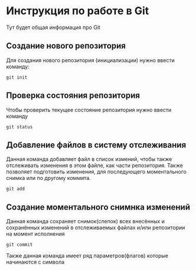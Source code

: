 # Инструкция по работе в Git

Тут будет общая информация про Git

## Создание нового репозитория

Для создания нового репозитория (инициализации) нужно ввести команду:

    git init

## Проверка состояния репозитория

Чтобы проверить текущее состояние репозитория нужно ввести команду

    git status

## Добавление файлов в систему отслеживания

Данная команда добавляет файл в список измений, чтобы также отслеживать изменения в этом файле, как части репозитория. Также позволяет подготовить изменения, для последующего моментального снимка или по другому коммита.

    git add

## Создание моментального снимнка изменений

Данная команда сохраняет снимок(слепок) всех внесённых и сохранённых изменений в отслеживаемых файлах и/или репозитории на момент исполнения

    git commit

Также данная команда имеет ряд параметров(флагов) которые начинаются с символа